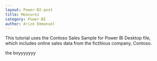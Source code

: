 ```yaml
---
layout: Power-BI-post
title: Measures
category: Power-BI
author: Arize Emmanuel
---
```



This tutorial uses the Contoso Sales Sample for Power BI Desktop file, which includes online sales data
from the fictitious company, Contoso.

the boyyyyyyy